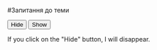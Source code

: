 #Запитання до теми


<body>


<button id="hide">Hide</button>
<button id="show">Show</button>


<p>If you click on the "Hide" button, I will disappear.</p>
</body>